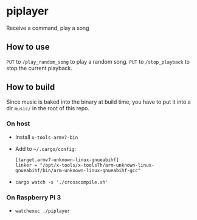 # piplayer
Receive a command, play a song

## How to use

`PUT` to `/play_random_song` to play a random song.
`PUT` to `/stop_playback` to stop the current playback.

## How to build

Since music is baked into the binary at build time, you have to put it into a dir `music/` in the root of this repo.

### On host

- Install `x-tools-armv7-bin`
- Add to `~/.cargo/config`:

      [target.armv7-unknown-linux-gnueabihf]
      linker = "/opt/x-tools/x-tools7h/arm-unknown-linux-gnueabihf/bin/arm-unknown-linux-gnueabihf-gcc"

- `cargo watch -s './crosscompile.sh'`

### On Raspberry Pi 3

- `watchexec ./piplayer`

